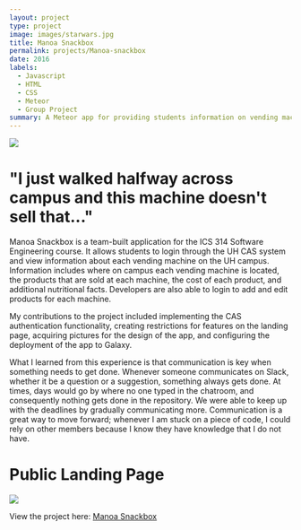 ```yaml
---
layout: project
type: project
image: images/starwars.jpg
title: Manoa Snackbox
permalink: projects/Manoa-snackbox
date: 2016
labels:
  - Javascript
  - HTML
  - CSS
  - Meteor
  - Group Project
summary: A Meteor app for providing students information on vending machines on UH campus.
---
```


<img class="ui image" src="{{ site.baseurl }}/images/HolmesBanner.jpg">

# "I just walked halfway across campus and this machine doesn't sell that..."

Manoa Snackbox is a team-built application for the ICS 314 Software Engineering course. It allows students to login through the UH CAS system and view information about each vending machine on the UH campus. Information includes where on campus each vending machine is located, the products that are sold at each machine, the cost of each product, and additional nutritional facts. Developers are also able to login to add and edit products for each machine.

My contributions to the project included implementing the CAS authentication functionality, creating restrictions for features on the landing page, acquiring pictures for the design of the app, and configuring the deployment of the app to Galaxy.

What I learned from this experience is that communication is key when something needs to get done. Whenever someone communicates on Slack, whether it be a question or a suggestion, something always gets done. At times, days would go by where no one typed in the chatroom, and consequently nothing gets done in the repository. We were able to keep up with the deadlines by gradually communicating more. Communication is a great way to move forward; whenever I am stuck on a piece of code, I could rely on other members because I know they have knowledge that I do not have.

# Public Landing Page
<img class="ui image" src="{{ site.baseurl }}/images/homescreen.png">

View the project here: [Manoa Snackbox](https://manoa-snackbox.github.io)




